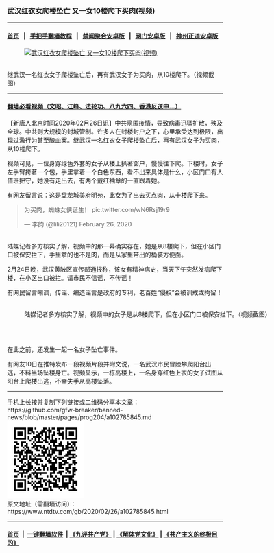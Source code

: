 ### 武汉红衣女爬楼坠亡 又一女10楼爬下买肉(视频)
------------------------

#### [首页](https://github.com/gfw-breaker/banned-news/blob/master/README.md) &nbsp;&nbsp;|&nbsp;&nbsp; [手把手翻墙教程](https://github.com/gfw-breaker/guides/wiki) &nbsp;&nbsp;|&nbsp;&nbsp; [禁闻聚合安卓版](https://github.com/gfw-breaker/bn-android) &nbsp;&nbsp;|&nbsp;&nbsp; [网门安卓版](https://github.com/oGate2/oGate) &nbsp;&nbsp;|&nbsp;&nbsp; [神州正道安卓版](https://github.com/SzzdOgate/update) 



<div><div class="featured_image">
 <a href="https://i.ntdtv.com/assets/uploads/2020/02/e1d53bf49ea8130737c854f5ba071cfb.jpg" target="_blank">
  <figure>
   <img alt="武汉红衣女爬楼坠亡 又一女10楼爬下买肉(视频)" src="https://i.ntdtv.com/assets/uploads/2020/02/e1d53bf49ea8130737c854f5ba071cfb-800x450.jpg"/>
  </figure><br/>
 </a>
 <span class="caption">
  继武汉一名红衣女子爬楼坠亡后，再有武汉女子为买肉，从10楼爬下。（视频截图）
 </span>
</div>
</div><hr/>

#### [翻墙必看视频（文昭、江峰、法轮功、八九六四、香港反送中...）](https://github.com/gfw-breaker/banned-news/blob/master/pages/link3.md)

<div><div class="post_content" itemprop="articleBody">
 <p>
  【新唐人北京时间2020年02月26日讯】中共隐匿疫情，导致病毒迅猛扩散，殃及全球。中共则大规模的封城管制。许多人在封楼封户之下，心里承受达到极限，出现过激行为甚至酿血案。继武汉一名红衣女子爬楼坠亡后，再有武汉女子为买肉，从10楼爬下。
 </p>
 <p>
  视频可见，一位身穿绿色外套的女子从楼上扒著窗户，慢慢往下爬。下楼时，女子左手臂挎著一个包，手里拿着一个白色东西，看不出来具体是什么，小区门口有人值班把守，她没有走出去，有两个戴红袖章的一直跟着她。
 </p>
 <p>
  有网友留言说：这是盘龙城美府明苑，此女为了出去买点肉，从十楼爬下来。
  <br/>
 </p>
 <blockquote class="twitter-tweet" data-dnt="true" data-width="500">
  <p dir="ltr" lang="zh">
   为买肉，蜘蛛女侠诞生！
   <ok href="https://t.co/wN6Rsj19r9">
    pic.twitter.com/wN6Rsj19r9
   </ok>
  </p>
  <p>
   — 李韵 (@lili20121)
   <ok href="https://twitter.com/lili20121/status/1232593637713702913?ref_src=twsrc%5Etfw">
    February 26, 2020
   </ok>
  </p>
 </blockquote>
 <p>
  <script async="" charset="utf-8" src="https://platform.twitter.com/widgets.js">
  </script>
 </p>
 <p>
  <br/>
  陆媒记者多方核实了解，视频中的那一幕确实存在，她是从8楼爬下，但在小区门口被保安拦下，手里拿的也不是肉，而是从家里带出的桶装方便面。
 </p>
 <p>
  2月24日晚，武汉黄陂区宣传部通报称，该女有精神病史，当天下午突然发病爬下楼，在小区出口被拦。请市民不信谣，不传谣！
 </p>
 <p>
  有网民留言嘲讽，传谣、编造谣言是政府的专利，老百姓“侵权”会被训戒或拘留！
 </p>
 <figure class="wp-caption alignnone" id="attachment_102786117" style="width: 600px">
  <ok href="https://i.ntdtv.com/assets/uploads/2020/02/20200225164201931.jpg">
   <img alt="" class="size-medium wp-image-102786117" src="https://i.ntdtv.com/assets/uploads/2020/02/20200225164201931-600x379.jpg"/>
  </ok>
  <br/><figcaption class="wp-caption-text">
   陆媒记者多方核实了解，视频中的女子是从8楼爬下，但在小区门口被保安拦下。（视频截图）
  </figcaption><br/>
 </figure><br/>
 <p>
  在此之前，还发生一起一名女子坠亡事件。
 </p>
 <p>
  有网友10日在推特发布一段视频片段并附文说，一名武汉市民冒险攀爬阳台出逃，不料当场坠楼身亡。视频显示，一栋高楼上，一名身穿红色上衣的女子试图从阳台上爬楼出逃，不幸失手从高楼坠落。
 </p>
</div></div>
<hr/>
手机上长按并复制下列链接或二维码分享本文章：<br/>
https://github.com/gfw-breaker/banned-news/blob/master/pages/prog204/a102785845.md <br/>
<a href='https://github.com/gfw-breaker/banned-news/blob/master/pages/prog204/a102785845.md'><img src='https://github.com/gfw-breaker/banned-news/blob/master/pages/prog204/a102785845.md.png'/></a> <br/>
原文地址（需翻墙访问）：https://www.ntdtv.com/gb/2020/02/26/a102785845.html


------------------------
#### [首页](https://github.com/gfw-breaker/banned-news/blob/master/README.md) &nbsp;|&nbsp; [一键翻墙软件](https://github.com/gfw-breaker/nogfw/blob/master/README.md) &nbsp;| [《九评共产党》](https://github.com/gfw-breaker/9ping.md/blob/master/README.md#九评之一评共产党是什么) | [《解体党文化》](https://github.com/gfw-breaker/jtdwh.md/blob/master/README.md) | [《共产主义的终极目的》](https://github.com/gfw-breaker/gczydzjmd.md/blob/master/README.md)


<img src='http://gfw-breaker.win/banned-news/pages/prog204/a102785845.md' width='0px' height='0px'/>
